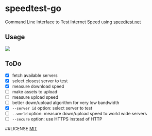 # speedtest-go
Command Line Interface to Test Internet Speed using [speedtest.net](http://www.speedtest.net/)

## Usage
![](https://github.com/showwin/speedtest-go/blob/master/docs/images/usage.png)

## ToDo
* [x] fetch available servers
* [x] select closest server to test
* [x] measure download speed
* [ ] make assets to upload
* [ ] measure upload speed
* [ ] better down/upload algorithm for very low bandwidth
* [x] `--server id` option: select server to test
* [ ] `--world` option: measure down/upload speed to world wide servers
* [ ] `--secure` option: use HTTPS instead of HTTP

##LICENSE
[MIT](https://github.com/showwin/speedtest-go/blob/master/LICENSE)
